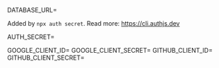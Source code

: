 DATABASE_URL=

Added by `npx auth secret`. Read more: https://cli.authjs.dev

AUTH_SECRET=

GOOGLE_CLIENT_ID=
GOOGLE_CLIENT_SECRET=
GITHUB_CLIENT_ID=
GITHUB_CLIENT_SECRET=
